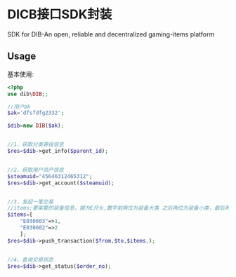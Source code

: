 # DICB接口SDK封装
SDK for DIB-An open, reliable and decentralized gaming-items platform

## Usage

基本使用:

```php
<?php
use dib\DIB;;

//用户ak
$ak='dfsfdfg2332';

$dib=new DIB($ak);


//1、获取分类等级信息
$res=$dib->get_info($parent_id);


//2、获取用户资产信息
$steamuid="45646312465312";
$res=$dib->get_account($steamuid);


//3、发起一笔交易
//items:要索要的装备信息，键为E开头,数字前两位为装备大类 之后两位为装备小类，最后两位是装备等级,值为装备的数量
$items=[
    "E030603"=>1,
    "E030602"=>2
    ];
$res=$dib->push_transaction($from,$to,$items,);


//4、查询交易状态
$res=$dib->get_status($order_no);

